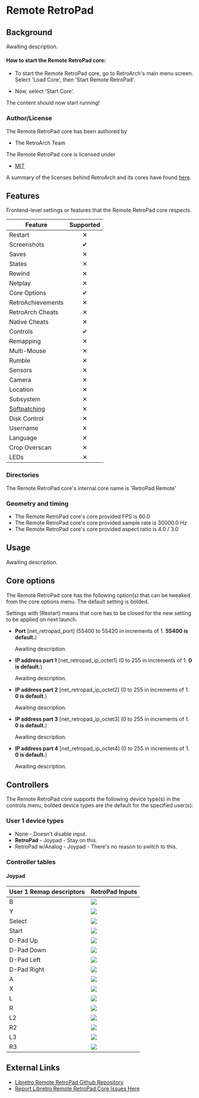 # Remote RetroPad

## Background

Awaiting description.

#### How to start the Remote RetroPad core:

- To start the Remote RetroPad core, go to RetroArch's main menu screen. Select 'Load Core', then 'Start Remote RetroPad'.

- Now, select 'Start Core'.

The content should now start running!

### Author/License

The Remote RetroPad core has been authored by

- The RetroArch Team

The Remote RetroPad core is licensed under

- [MIT](https://github.com/libretro/libretro-samples/blob/master/license) 

A summary of the licenses behind RetroArch and its cores have found [here](https://docs.libretro.com/tech/licenses/).

## Features

Frontend-level settings or features that the Remote RetroPad core respects.

| Feature           | Supported |
|-------------------|:---------:|
| Restart           | ✕         |
| Screenshots       | ✔         |
| Saves             | ✕         |
| States            | ✕         |
| Rewind            | ✕         |
| Netplay           | ✕         |
| Core Options      | ✔         |
| RetroAchievements | ✕         |
| RetroArch Cheats  | ✕         |
| Native Cheats     | ✕         |
| Controls          | ✔         |
| Remapping         | ✕         |
| Multi-Mouse       | ✕         |
| Rumble            | ✕         |
| Sensors           | ✕         |
| Camera            | ✕         |
| Location          | ✕         |
| Subsystem         | ✕         |
| [Softpatching](https://docs.libretro.com/guides/softpatching/) | ✕         |
| Disk Control      | ✕         |
| Username          | ✕         |
| Language          | ✕         |
| Crop Overscan     | ✕         |
| LEDs              | ✕         |

### Directories

The Remote RetroPad core's internal core name is 'RetroPad Remote'

### Geometry and timing

- The Remote RetroPad core's core provided FPS is 60.0
- The Remote RetroPad core's core provided sample rate is 30000.0 Hz
- The Remote RetroPad core's core provided aspect ratio is 4.0 / 3.0

## Usage

Awaiting description.

## Core options

The Remote RetroPad core has the following option(s) that can be tweaked from the core options menu. The default setting is bolded. 

Settings with (Restart) means that core has to be closed for the new setting to be applied on next launch.

- **Port** [net_retropad_port] (55400 to 55420 in increments of 1. **55400 is default.**)

	Awaiting description.
	
- **IP address part 1** [net_retropad_ip_octet1] (0 to 255 in increments of 1. **0 is default.**)

	Awaiting description.
	
- **IP address part 2** [net_retropad_ip_octet2] (0 to 255 in increments of 1. **0 is default.**)

	Awaiting description.
	
- **IP address part 3** [net_retropad_ip_octet3] (0 to 255 in increments of 1. **0 is default.**)

	Awaiting description.
	
- **IP address part 4** [net_retropad_ip_octet4] (0 to 255 in increments of 1. **0 is default.**)

	Awaiting description.
	
## Controllers

The Remote RetroPad core supports the following device type(s) in the controls menu, bolded device types are the default for the specified user(s):

### User 1 device types

- None - Doesn't disable input.
- **RetroPad** - Joypad - Stay on this.
- RetroPad w/Analog - Joypad - There's no reason to switch to this.

### Controller tables

#### Joypad

| User 1 Remap descriptors | RetroPad Inputs                              |
|--------------------------|----------------------------------------------|
| B                        | ![](images/RetroPad/Retro_B_Round.png)       |
| Y                        | ![](images/RetroPad/Retro_Y_Round.png)       |
| Select                   | ![](images/RetroPad/Retro_Select.png)        |
| Start                    | ![](images/RetroPad/Retro_Start.png)         |
| D-Pad Up                 | ![](images/RetroPad/Retro_Dpad_Up.png)       |
| D-Pad Down               | ![](images/RetroPad/Retro_Dpad_Down.png)     |
| D-Pad Left               | ![](images/RetroPad/Retro_Dpad_Left.png)     |
| D-Pad Right              | ![](images/RetroPad/Retro_Dpad_Right.png)    |
| A                        | ![](images/RetroPad/Retro_A_Round.png)       |
| X                        | ![](images/RetroPad/Retro_X_Round.png)       |
| L                        | ![](images/RetroPad/Retro_L1.png)            |
| R                        | ![](images/RetroPad/Retro_R1.png)            |
| L2                       | ![](images/RetroPad/Retro_L2.png)            |
| R2                       | ![](images/RetroPad/Retro_R2.png)            |
| L3                       | ![](images/RetroPad/Retro_L3.png)            |
| R3                       | ![](images/RetroPad/Retro_R3.png)            |

## External Links

- [Libretro Remote RetroPad Github Repository](https://github.com/libretro/RetroArch/tree/master/cores/libretro-net-retropad)
- [Report Libretro Remote RetroPad Core Issues Here](https://github.com/libretro/RetroArch/issues)